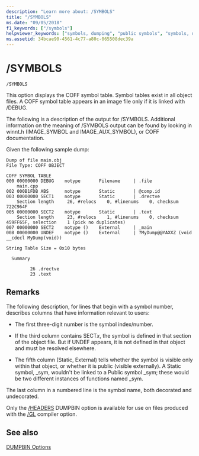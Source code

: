 ```yaml
---
description: "Learn more about: /SYMBOLS"
title: "/SYMBOLS"
ms.date: "09/05/2018"
f1_keywords: ["/symbols"]
helpviewer_keywords: ["symbols, dumping", "public symbols", "symbols, displaying COFF symbol table", "symbol tables", "SYMBOLS dumpbin option", "/SYMBOLS dumpbin option", "-SYMBOLS dumpbin option"]
ms.assetid: 34bcae90-4561-4c77-a80c-065508dec39a
---
```

# /SYMBOLS

```
/SYMBOLS
```

This option displays the COFF symbol table. Symbol tables exist in all object files. A COFF symbol table appears in an image file only if it is linked with /DEBUG.

The following is a description of the output for /SYMBOLS. Additional information on the meaning of /SYMBOLS output can be found by looking in winnt.h (IMAGE_SYMBOL and IMAGE_AUX_SYMBOL), or COFF documentation.

Given the following sample dump:

```
Dump of file main.obj
File Type: COFF OBJECT

COFF SYMBOL TABLE
000 00000000 DEBUG    notype       Filename     | .file
    main.cpp
002 000B1FDB ABS      notype       Static       | @comp.id
003 00000000 SECT1    notype       Static       | .drectve
    Section length     26, #relocs    0, #linenums    0, checksum 722C964F
005 00000000 SECT2    notype       Static       | .text
    Section length     23, #relocs    1, #linenums    0, checksum 459FF65F, selection    1 (pick no duplicates)
007 00000000 SECT2    notype ()    External     | _main
008 00000000 UNDEF    notype ()    External     | ?MyDump@@YAXXZ (void __cdecl MyDump(void))

String Table Size = 0x10 bytes

  Summary

         26 .drectve
         23 .text
```

## Remarks

The following description, for lines that begin with a symbol number, describes columns that have information relevant to users:

- The first three-digit number is the symbol index/number.

- If the third column contains SECT*x*, the symbol is defined in that section of the object file. But if UNDEF appears, it is not defined in that object and must be resolved elsewhere.

- The fifth column (Static, External) tells whether the symbol is visible only within that object, or whether it is public (visible externally). A Static symbol, _sym, wouldn't be linked to a Public symbol _sym; these would be two different instances of functions named _sym.

The last column in a numbered line is the symbol name, both decorated and undecorated.

Only the [/HEADERS](headers.md) DUMPBIN option is available for use on files produced with the [/GL](gl-whole-program-optimization.md) compiler option.

## See also

[DUMPBIN Options](dumpbin-options.md)

